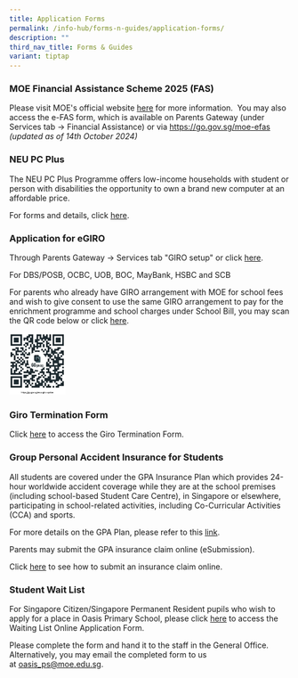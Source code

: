 ```yaml
---
title: Application Forms
permalink: /info-hub/forms-n-guides/application-forms/
description: ""
third_nav_title: Forms & Guides
variant: tiptap
---
```

<h3>MOE Financial Assistance Scheme 2025 (FAS)</h3>
<p>Please visit MOE's official website&nbsp;<a href="https://www.moe.gov.sg/financial-matters/financial-assistance" rel="noopener noreferrer nofollow" target="_blank">here</a>&nbsp;for
more information.&nbsp; You may also access the e-FAS form, which is available
on Parents Gateway (under Services tab -&gt; Financial Assistance) or via
<a href="https://form.gov.sg/6666a548f71e023bcbe7c9b7" rel="noopener nofollow" target="_blank">https://go.gov.sg/moe-efas</a>
<br><em>(updated as of 14th October 2024)</em>
</p>
<h3>NEU PC Plus</h3>
<p>The NEU PC Plus Programme offers low-income households with student or
person with disabilities the opportunity to own a brand new computer at
an affordable price.</p>
<p>For forms and details, click <a href="https://www.digitalaccess.gov.sg" rel="noopener noreferrer nofollow" target="_blank">here</a>.</p>
<h3>Application for eGIRO</h3>
<p>Through Parents Gateway -&gt; Services tab "GIRO setup" or click <a href="https://www.moe.gov.sg/financial-matters/fees/egiro" rel="noopener noreferrer nofollow" target="_blank">here</a>.</p>
<p>For DBS/POSB, OCBC, UOB, BOC, MayBank, HSBC and SCB</p>
<p>For parents who already have GIRO arrangement with MOE for school fees
and wish to give consent to use the same GIRO arrangement to pay for the
enrichment programme and school charges under School Bill, you may scan
the QR code below or click <a href="https://go.gov.sg/moe-giro-option" rel="noopener noreferrer nofollow" target="_blank">here</a>.</p>
<div class="isomer-image-wrapper">
<img style="width: 20%;" height="auto" width="100%" src="/images/moe_giro_option.jpg">
</div>
<h3>Giro Termination Form</h3>
<p>Click&nbsp;<a href="/files/4%20GIRO_Termination_Form.pdf" rel="noopener noreferrer nofollow" target="_blank">here</a>&nbsp;to
access the Giro Termination Form.</p>
<h3>Group Personal Accident Insurance for Students</h3>
<p>All students are covered under the GPA Insurance Plan which provides 24-hour
worldwide accident coverage while they are at the school premises (including
school-based Student Care Centre), in Singapore or elsewhere, participating
in school-related activities, including Co-Curricular Activities (CCA)
and sports.</p>
<p>For more details on the GPA Plan, please refer to this <a href="/files/120_Product_Fact_Sheet__Year_2024_May__Revised.pdf" rel="noopener noreferrer nofollow" target="_blank">link</a>.</p>
<p>Parents may submit the GPA insurance claim online (eSubmission).</p>
<p>Click&nbsp;<a href="https://www.income.com.sg/claims/group-insurance/group-personal-accident-for-students-claim" rel="noopener noreferrer nofollow" target="_blank">here</a>&nbsp;to
see how to submit an insurance claim online.</p>
<h3>Student Wait List</h3>
<p>For Singapore Citizen/Singapore Permanent Resident pupils who wish to
apply for a place in Oasis Primary School, please click <a href="/files/Student_Wait_List_Form.pdf" rel="noopener noreferrer nofollow" target="_blank">here</a> to
access the Waiting List Online Application Form.</p>
<p>Please complete the form and hand it to the staff in the General Office.
Alternatively, you may email the completed form to us at&nbsp;<a href="mailto:oasis_ps@moe.edu.sg" rel="noopener noreferrer nofollow" target="_blank">oasis_ps@moe.edu.sg</a>.</p>